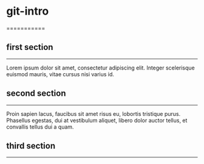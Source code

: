 # git-intro
===========

## first section
----------------

Lorem ipsum dolor sit amet, consectetur adipiscing elit. Integer scelerisque euismod mauris, vitae cursus nisi varius id.

## second section
-----------------

Proin sapien lacus, faucibus sit amet risus eu, lobortis tristique purus. Phasellus egestas, dui at vestibulum aliquet, libero dolor auctor tellus, et convallis tellus dui a quam.

## third section
----------------
